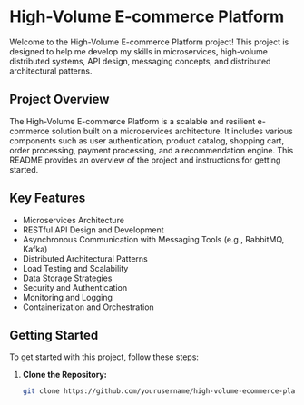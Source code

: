 # High-Volume E-commerce Platform

Welcome to the High-Volume E-commerce Platform project! This project is designed to help me develop my skills in microservices, high-volume distributed systems, API design, messaging concepts, and distributed architectural patterns.

## Project Overview

The High-Volume E-commerce Platform is a scalable and resilient e-commerce solution built on a microservices architecture. It includes various components such as user authentication, product catalog, shopping cart, order processing, payment processing, and a recommendation engine. This README provides an overview of the project and instructions for getting started.

## Key Features

- Microservices Architecture
- RESTful API Design and Development
- Asynchronous Communication with Messaging Tools (e.g., RabbitMQ, Kafka)
- Distributed Architectural Patterns
- Load Testing and Scalability
- Data Storage Strategies
- Security and Authentication
- Monitoring and Logging
- Containerization and Orchestration

## Getting Started

To get started with this project, follow these steps:

1. **Clone the Repository:**

   ```bash
   git clone https://github.com/yourusername/high-volume-ecommerce-platform.git
